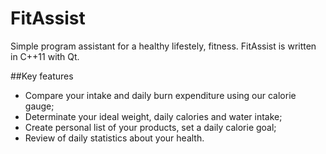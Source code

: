 # FitAssist
Simple program assistant for a healthy lifestely, fitness. FitAssist is written in C++11 with Qt.

##Key features
* Compare your intake and daily burn expenditure using our calorie gauge;
* Determinate your ideal weight, daily calories and water intake;
* Create personal list of your products, set a daily calorie goal;
* Review of daily statistics about your health.
